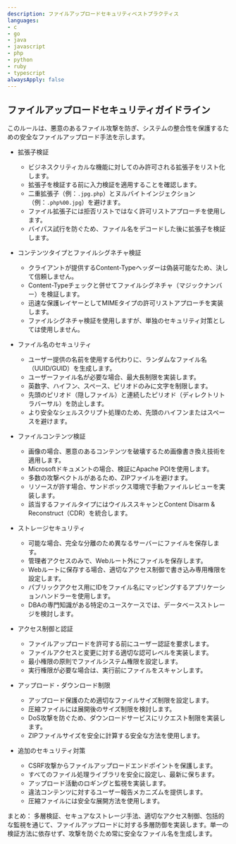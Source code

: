 ```yaml
---
description: ファイルアップロードセキュリティベストプラクティス
languages:
- c
- go
- java
- javascript
- php
- python
- ruby
- typescript
alwaysApply: false
---
```


## ファイルアップロードセキュリティガイドライン

このルールは、悪意のあるファイル攻撃を防ぎ、システムの整合性を保護するための安全なファイルアップロード手法を示します。

- 拡張子検証
  - ビジネスクリティカルな機能に対してのみ許可される拡張子をリスト化します。
  - 拡張子を検証する前に入力検証を適用することを確認します。
  - 二重拡張子（例：`.jpg.php`）とヌルバイトインジェクション（例：`.php%00.jpg`）を避けます。
  - ファイル拡張子には拒否リストではなく許可リストアプローチを使用します。
  - バイパス試行を防ぐため、ファイル名をデコードした後に拡張子を検証します。

- コンテンツタイプとファイルシグネチャ検証
  - クライアントが提供するContent-Typeヘッダーは偽装可能なため、決して信頼しません。
  - Content-Typeチェックと併せてファイルシグネチャ（マジックナンバー）を検証します。
  - 迅速な保護レイヤーとしてMIMEタイプの許可リストアプローチを実装します。
  - ファイルシグネチャ検証を使用しますが、単独のセキュリティ対策としては使用しません。

- ファイル名のセキュリティ
  - ユーザー提供の名前を使用する代わりに、ランダムなファイル名（UUID/GUID）を生成します。
  - ユーザーファイル名が必要な場合、最大長制限を実装します。
  - 英数字、ハイフン、スペース、ピリオドのみに文字を制限します。
  - 先頭のピリオド（隠しファイル）と連続したピリオド（ディレクトリトラバーサル）を防止します。
  - より安全なシェルスクリプト処理のため、先頭のハイフンまたはスペースを避けます。

- ファイルコンテンツ検証
  - 画像の場合、悪意のあるコンテンツを破壊するため画像書き換え技術を適用します。
  - Microsoftドキュメントの場合、検証にApache POIを使用します。
  - 多数の攻撃ベクトルがあるため、ZIPファイルを避けます。
  - リソースが許す場合、サンドボックス環境で手動ファイルレビューを実装します。
  - 該当するファイルタイプにはウイルススキャンとContent Disarm & Reconstruct（CDR）を統合します。

- ストレージセキュリティ
  - 可能な場合、完全な分離のため異なるサーバーにファイルを保存します。
  - 管理者アクセスのみで、Webルート外にファイルを保存します。
  - Webルートに保存する場合、適切なアクセス制御で書き込み専用権限を設定します。
  - パブリックアクセス用にIDをファイル名にマッピングするアプリケーションハンドラーを使用します。
  - DBAの専門知識がある特定のユースケースでは、データベースストレージを検討します。

- アクセス制御と認証
  - ファイルアップロードを許可する前にユーザー認証を要求します。
  - ファイルアクセスと変更に対する適切な認可レベルを実装します。
  - 最小権限の原則でファイルシステム権限を設定します。
  - 実行権限が必要な場合は、実行前にファイルをスキャンします。

- アップロード・ダウンロード制限
  - アップロード保護のため適切なファイルサイズ制限を設定します。
  - 圧縮ファイルには展開後のサイズ制限を検討します。
  - DoS攻撃を防ぐため、ダウンロードサービスにリクエスト制限を実装します。
  - ZIPファイルサイズを安全に計算する安全な方法を使用します。

- 追加のセキュリティ対策
  - CSRF攻撃からファイルアップロードエンドポイントを保護します。
  - すべてのファイル処理ライブラリを安全に設定し、最新に保ちます。
  - アップロード活動のロギングと監視を実装します。
  - 違法コンテンツに対するユーザー報告メカニズムを提供します。
  - 圧縮ファイルには安全な展開方法を使用します。

まとめ：
多層検証、セキュアなストレージ手法、適切なアクセス制御、包括的な監視を通じて、ファイルアップロードに対する多層防御を実装します。単一の検証方法に依存せず、攻撃を防ぐため常に安全なファイル名を生成します。
